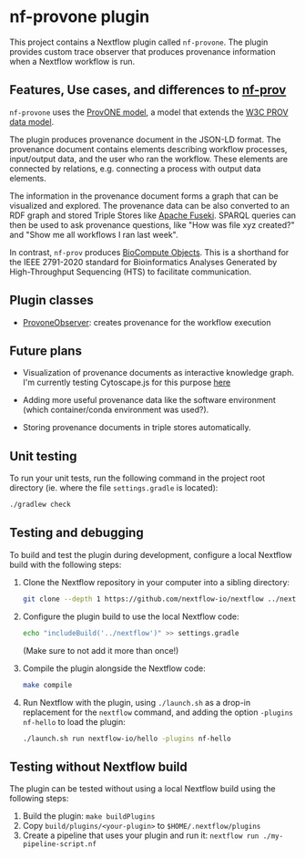 # nf-provone plugin 
 
This project contains a Nextflow plugin called `nf-provone`.
The plugin provides custom trace observer that produces provenance information when a Nextflow workflow is run.

## Features, Use cases, and differences to [nf-prov](https://github.com/nextflow-io/nf-prov)

`nf-provone` uses the [ProvONE model](http://jenkins-1.dataone.org/jenkins/view/Documentation%20Projects/job/ProvONE-Documentation-trunk/ws/provenance/ProvONE/v1/provone.html), a model that extends the [W3C PROV data model](https://www.w3.org/TR/2013/REC-prov-dm-20130430/).

The plugin produces provenance document in the JSON-LD format. The provenance document contains elements describing workflow processes, input/output data, and the user who ran the workflow. These elements are connected by relations, e.g. connecting a process with output data elements.

The information in the provenance document forms a graph that can be visualized and explored.
The provenance data can be also converted to an RDF graph and stored Triple Stores like [Apache Fuseki](https://jena.apache.org/documentation/fuseki2/). SPARQL queries can then be used to ask provenance questions, like "How was file xyz created?" and "Show me all workflows I ran last week".

In contrast, `nf-prov` produces [BioCompute Objects](https://biocomputeobject.org/). This is a shorthand for the IEEE 2791-2020 standard for Bioinformatics Analyses Generated by High-Throughput Sequencing (HTS) to facilitate communication.

## Plugin classes

- [ProvoneObserver](plugins/nf-provone/src/main/nextflow/provone/ProvoneObserver.groovy): creates provenance for the workflow execution

## Future plans

* Visualization of provenance documents as interactive knowledge graph. I'm currently testing Cytoscape.js for this purpose [here](https://github.com/fbartusch/graph-visualization-playground)

* Adding more useful provenance data like the software environment (which container/conda environment was used?).

* Storing provenance documents in triple stores automatically.

## Unit testing 

To run your unit tests, run the following command in the project root directory (ie. where the file `settings.gradle` is located):

```bash
./gradlew check
```

## Testing and debugging

To build and test the plugin during development, configure a local Nextflow build with the following steps:

1. Clone the Nextflow repository in your computer into a sibling directory:
    ```bash
    git clone --depth 1 https://github.com/nextflow-io/nextflow ../nextflow
    ```
  
2. Configure the plugin build to use the local Nextflow code:
    ```bash
    echo "includeBuild('../nextflow')" >> settings.gradle
    ```
  
   (Make sure to not add it more than once!)

3. Compile the plugin alongside the Nextflow code:
    ```bash
    make compile
    ```

4. Run Nextflow with the plugin, using `./launch.sh` as a drop-in replacement for the `nextflow` command, and adding the option `-plugins nf-hello` to load the plugin:
    ```bash
    ./launch.sh run nextflow-io/hello -plugins nf-hello
    ```

## Testing without Nextflow build

The plugin can be tested without using a local Nextflow build using the following steps:

1. Build the plugin: `make buildPlugins`
2. Copy `build/plugins/<your-plugin>` to `$HOME/.nextflow/plugins`
3. Create a pipeline that uses your plugin and run it: `nextflow run ./my-pipeline-script.nf`